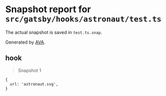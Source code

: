 # Snapshot report for `src/gatsby/hooks/astronaut/test.ts`

The actual snapshot is saved in `test.ts.snap`.

Generated by [AVA](https://avajs.dev).

## hook

> Snapshot 1

    {
      url: 'astronaut.svg',
    }
